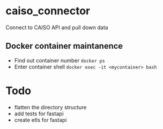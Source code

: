 # caiso_connector
Connect to CAISO API and pull down data 

## Docker container maintanence 
- Find out container number `docker ps`
- Enter container shell `docker exec -it <mycontainer> bash`

# Todo 
- flatten the directory structure
- add tests for fastapi 
- create etls for fastapi  